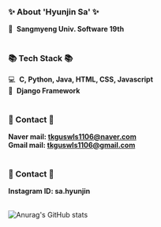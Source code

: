   ### ✨ About 'Hyunjin Sa' ✨
  :european_post_office:&nbsp;&nbsp;<strong>Sangmyeng Univ. Software 19th</strong> <br>
  <br>

  ### 📚 Tech Stack 📚
  💻&nbsp;&nbsp;<strong>C, Python, Java, HTML, CSS, Javascript</strong> <br>
  :wrench:&nbsp;&nbsp;<strong>Django Framework</strong> <br>
  <br>
  
  ### 📧 Contact 📧
  <strong>Naver mail: tkguswls1106@naver.com</strong> <br>
  <strong>Gmail mail: tkguswls1106@gmail.com</strong> <br>
  <br>
    
  ### 💌 Contact 💌
  <strong>Instagram ID: sa.hyunjin</strong> <br>
  <br>

  ![Anurag's GitHub stats](https://github-readme-stats.vercel.app/api?username=tkguswls1106&show_icons=true&theme=gotham)
